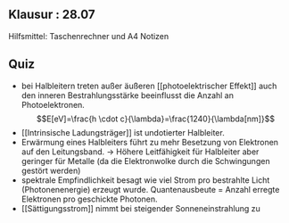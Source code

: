 ## Klausur : 28.07
Hilfsmittel: Taschenrechner und A4 Notizen

## Quiz
- bei Halbleitern treten außer äußeren [[photoelektrischer Effekt]] auch den inneren Bestrahlungsstärke beeinflusst die Anzahl an Photoelektronen.
$$E[eV]=\frac{h \cdot c}{\lambda}=\frac{1240}{\lambda[nm]}$$
- [[Intrinsische Ladungsträger]] ist undotierter Halbleiter.
- Erwärmung eines Halbleiters führt zu mehr Besetzung von Elektronen auf den Leitungsband. -> Höhere Leitfähigkeit für Halbleiter aber geringer für Metalle (da die Elektronwolke durch die Schwingungen gestört werden)
- spektrale Empfindlichkeit besagt wie viel Strom pro bestrahlte Licht (Photonenenergie) erzeugt wurde. Quantenausbeute = Anzahl erregte Elektronen pro geschickte Photonen.
- [[Sättigungsstrom]] nimmt bei steigender Sonneneinstrahlung zu
